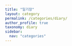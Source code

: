 ```yaml
---
title: "일기장"
layout: category
permalink: /categories/diary/
author_profile: true
taxonomy: diary
sidebar:
  nav: "categories"
---
```

